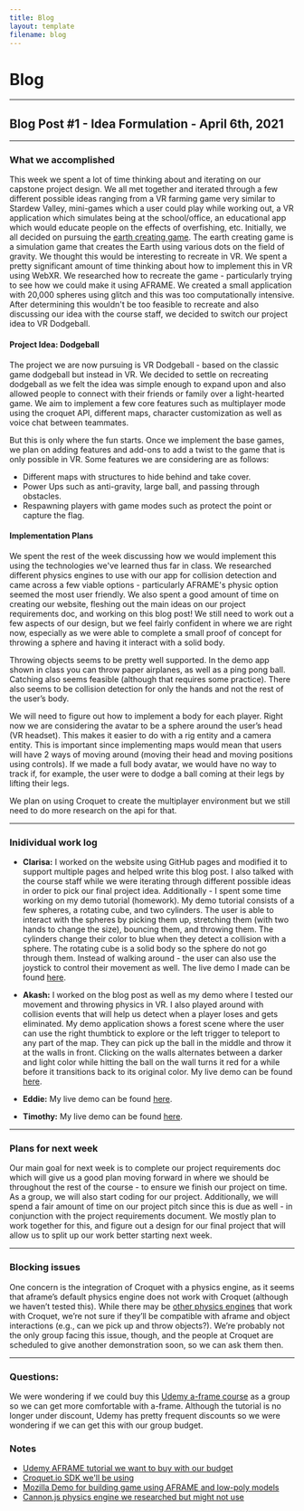 ```yaml
---
title: Blog
layout: template
filename: blog
---
```


# Blog

<hr>

## Blog Post #1 - Idea Formulation - April 6th, 2021

<hr>

### What we accomplished

This week we spent a lot of time thinking about and iterating on our capstone project design. We all met together and iterated through a few different possible ideas ranging from a VR farming game very similar to Stardew Valley, mini-games which a user could play while working out, a VR application which simulates being at the school/office, an educational app which would educate people on the effects of overfishing, etc. Initially, we all decided on pursuing the [earth creating game](https://dan-ball.jp/en/javagame/ee/). The earth creating game is a simulation game that creates the Earth using various dots on the field of gravity. We thought this would be interesting to recreate in VR. We spent a pretty significant amount of time thinking about how to implement this in VR using WebXR. We researched how to recreate the game - particularly trying to see how we could make it using AFRAME. We created a small application with 20,000 spheres using glitch and this was too computationally intensive. After determining this wouldn't be too feasible to recreate and also discussing our idea with the course staff, we decided to switch our project idea to VR Dodgeball.

#### Project Idea: Dodgeball
The project we are now pursuing is VR Dodgeball - based on the classic game dodgeball but instead in VR. We decided to settle on recreating dodgeball as we felt the idea was simple enough to expand upon and also allowed people to connect with their friends or family over a light-hearted game. We aim to implement a few core features such as multiplayer mode using the croquet API, different maps, character customization as well as voice chat between teammates.

But this is only where the fun starts. Once we implement the base games, we plan on adding features and add-ons to add a twist to the game that is only possible in VR. Some features we are considering are as follows:
- Different maps with structures to hide behind and take cover.
- Power Ups such as anti-gravity, large ball, and passing through obstacles.
- Respawning players with game modes such as protect the point or capture the flag.

#### Implementation Plans
We spent the rest of the week discussing how we would implement this using the technologies we've learned thus far in class. We researched different physics engines to use with our app for collision detection and came across a few viable options - particularly AFRAME's physic option seemed the most user friendly. We also spent a good amount of time on creating our website, fleshing out the main ideas on our project requirements doc, and working on this blog post! We still need to work out a few aspects of our design, but we feel fairly confident in where we are right now, especially as we were able to complete a small proof of concept for throwing a sphere and having it interact with a solid body.

Throwing objects seems to be pretty well supported. In the demo app shown in class you can throw paper airplanes, as well as a ping pong ball. Catching also seems feasible (although that requires some practice). There also seems to be collision detection for only the hands and not the rest of the user’s body.

We will need to figure out how to implement a body for each player. Right now we are considering the avatar to be a sphere around the user’s head (VR headset). This makes it easier to do with a rig entity and a camera entity. This is important since implementing maps would mean that users will have 2 ways of moving around (moving their head and moving positions using controls). If we made a full body avatar, we would have no way to track if, for example, the user were to dodge a ball coming at their legs by lifting their legs.

We plan on using Croquet to create the multiplayer environment but we still need to do more research on the api for that.

<hr>

### Inidividual work log

- **Clarisa:** I worked on the website using GitHub pages and modified it to support multiple pages and helped write this blog post. I also talked with the course staff while we were iterating through different possible ideas in order to pick our final project idea. Additionally - I spent some time working on my demo tutorial (homework). My demo tutorial consists of a few spheres, a rotating cube, and two cylinders. The user is able to interact with the spheres by picking them up, stretching them (with two hands to change the size), bouncing them, and throwing them. The cylinders change their color to blue when they detect a collision with a sphere. The rotating cube is a solid body so the sphere do not go through them. Instead of walking around - the user can also use the joystick to control their movement as well. The live demo I made can be found [here](https://general-enchanting-cheque.glitch.me/). 

- **Akash:** I worked on the blog post as well as my demo where I tested our movement and throwing physics in VR. I also played around with collision events that will help us detect when a player loses and gets eliminated. My demo application shows a forest scene where the user can use the right thumbtick to explore or the left trigger to teleport to any part of the map. They can pick up the ball in the middle and throw it at the walls in front. Clicking on the walls alternates between a darker and light color while hitting the ball on the wall turns it red for a while before it transitions back to its original color. My live demo can be found [here](https://full-merciful-fukuiraptor.glitch.me/).

- **Eddie:** My live demo can be found [here](https://throw-ball.glitch.me/).

- **Timothy:** My live demo can be found [here](https://melodious-gem-sail.glitch.me/).

<hr>

### Plans for next week

Our main goal for next week is to complete our project requirements doc which will give us a good plan moving forward in where we should be throughout the rest of the course - to ensure we finish our project on time. As a group, we will also start coding for our project. Additionally, we will spend a fair amount of time on our project pitch since this is due as well - in conjunction with the project requirements document. We mostly plan to work together for this, and figure out a design for our final project that will allow us to split up our work better starting next week.

<hr>

### Blocking issues

One concern is the integration of Croquet with a physics engine, as it seems that aframe’s default physics engine does not work with Croquet (although we haven’t tested this). While there may be [other physics engines](https://github.com/croquet/Oimo.js) that work with Croquet, we’re not sure if they’ll be compatible with aframe and object interactions (e.g., can we pick up and throw objects?). We’re probably not the only group facing this issue, though, and the people at Croquet are scheduled to give another demonstration soon, so we can ask them then.

<hr>

### Questions:
We were wondering if we could buy this [Udemy a-frame course](https://www.udemy.com/course/learn-a-frame-and-get-ready-for-webvr/) as a group so we can get more comfortable with a-frame. Although the tutorial is no longer under discount, Udemy has pretty frequent discounts so we were wondering if we can get this with our group budget.

### Notes
- [Udemy AFRAME tutorial we want to buy with our budget](https://www.udemy.com/course/learn-a-frame-and-get-ready-for-webvr/)
- [Croquet.io SDK we'll be using](https://croquet.io/sdk/docs/)
- [Mozilla Demo for building game using AFRAME and low-poly models](https://hacks.mozilla.org/2018/03/immersive-aframe-low-poly/)
- [Cannon.js physics engine we researched but might not use](https://schteppe.github.io/cannon.js/)

